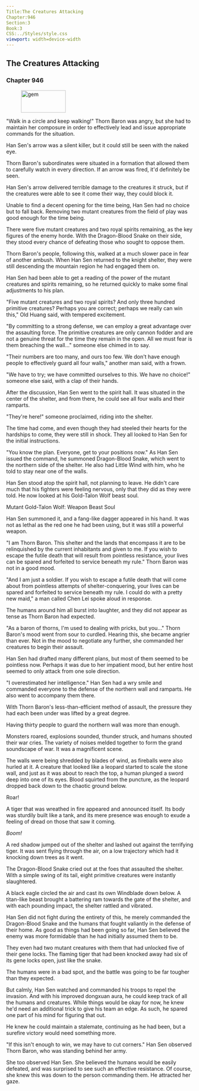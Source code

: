 ```yaml
---
Title:The Creatures Attacking 
Chapter:946 
Section:3 
Book:3 
CSS:../Styles/style.css 
viewport: width=device-width
---
```

  
## The Creatures Attacking
### Chapter 946
  
<figure>
	<img src="../Images/gem.gif" alt="gem" id="gem" width="120" height="60" />
</figure>
  

  
"Walk in a circle and keep walking!" Thorn Baron was angry, but she had to maintain her composure in order to effectively lead and issue appropriate commands for the situation.

Han Sen's arrow was a silent killer, but it could still be seen with the naked eye.

Thorn Baron's subordinates were situated in a formation that allowed them to carefully watch in every direction. If an arrow was fired, it'd definitely be seen.

Han Sen's arrow delivered terrible damage to the creatures it struck, but if the creatures were able to see it come their way, they could block it.

Unable to find a decent opening for the time being, Han Sen had no choice but to fall back. Removing two mutant creatures from the field of play was good enough for the time being.

There were five mutant creatures and two royal spirits remaining, as the key figures of the enemy horde. With the Dragon-Blood Snake on their side, they stood every chance of defeating those who sought to oppose them.

Thorn Baron's people, following this, walked at a much slower pace in fear of another ambush. When Han Sen returned to the knight shelter, they were still descending the mountain region he had engaged them on.

Han Sen had been able to get a reading of the power of the mutant creatures and spirits remaining, so he returned quickly to make some final adjustments to his plan.

"Five mutant creatures and two royal spirits? And only three hundred primitive creatures? Perhaps you are correct; perhaps we really can win this," Old Huang said, with tempered excitement.

"By committing to a strong defense, we can employ a great advantage over the assaulting force. The primitive creatures are only cannon fodder and are not a genuine threat for the time they remain in the open. All we must fear is them breaching the wall..." someone else chimed in to say.

"Their numbers are too many, and ours too few. We don't have enough people to effectively guard all four walls," another man said, with a frown.

"We have to try; we have committed ourselves to this. We have no choice!" someone else said, with a clap of their hands.

After the discussion, Han Sen went to the spirit hall. It was situated in the center of the shelter, and from there, he could see all four walls and their ramparts.

"They're here!" someone proclaimed, riding into the shelter.

The time had come, and even though they had steeled their hearts for the hardships to come, they were still in shock. They all looked to Han Sen for the initial instructions.

"You know the plan. Everyone, get to your positions now." As Han Sen issued the command, he summoned Dragon-Blood Snake, which went to the northern side of the shelter. He also had Little Wind with him, who he told to stay near one of the walls.

Han Sen stood atop the spirit hall, not planning to leave. He didn't care much that his fighters were feeling nervous, only that they did as they were told. He now looked at his Gold-Talon Wolf beast soul.

Mutant Gold-Talon Wolf: Weapon Beast Soul

Han Sen summoned it, and a fang-like dagger appeared in his hand. It was not as lethal as the red one he had been using, but it was still a powerful weapon.

"I am Thorn Baron. This shelter and the lands that encompass it are to be relinquished by the current inhabitants and given to me. If you wish to escape the futile death that will result from pointless resistance, your lives can be spared and forfeited to service beneath my rule." Thorn Baron was not in a good mood.

"And I am just a soldier. If you wish to escape a futile death that will come about from pointless attempts of shelter-conquering, your lives can be spared and forfeited to service beneath my rule. I could do with a pretty new maid," a man called Chen Lei spoke aloud in response.

The humans around him all burst into laughter, and they did not appear as tense as Thorn Baron had expected.

"As a baron of thorns, I'm used to dealing with pricks, but you..." Thorn Baron's mood went from sour to curdled. Hearing this, she became angrier than ever. Not in the mood to negotiate any further, she commanded her creatures to begin their assault.

Han Sen had drafted many different plans, but most of them seemed to be pointless now. Perhaps it was due to her impatient mood, but her entire host seemed to only attack from one sole direction.

"I overestimated her intelligence." Han Sen had a wry smile and commanded everyone to the defense of the northern wall and ramparts. He also went to accompany them there.

With Thorn Baron's less-than-efficient method of assault, the pressure they had each been under was lifted by a great degree.

Having thirty people to guard the northern wall was more than enough.

Monsters roared, explosions sounded, thunder struck, and humans shouted their war cries. The variety of noises melded together to form the grand soundscape of war. It was a magnificent scene.

The walls were being shredded by blades of wind, as fireballs were also hurled at it. A creature that looked like a leopard started to scale the stone wall, and just as it was about to reach the top, a human plunged a sword deep into one of its eyes. Blood squirted from the puncture, as the leopard dropped back down to the chaotic ground below.

Roar!

A tiger that was wreathed in fire appeared and announced itself. Its body was sturdily built like a tank, and its mere presence was enough to exude a feeling of dread on those that saw it coming.

*Boom!*

A red shadow jumped out of the shelter and lashed out against the terrifying tiger. It was sent flying through the air, on a low trajectory which had it knocking down trees as it went.

The Dragon-Blood Snake cried out at the foes that assaulted the shelter. With a simple swing of its tail, eight primitive creatures were instantly slaughtered.

A black eagle circled the air and cast its own Windblade down below. A titan-like beast brought a battering ram towards the gate of the shelter, and with each pounding impact, the shelter rattled and vibrated.

Han Sen did not fight during the entirety of this, he merely commanded the Dragon-Blood Snake and the humans that fought valiantly in the defense of their home. As good as things had been going so far, Han Sen believed the enemy was more formidable than he had initially assumed them to be.

They even had two mutant creatures with them that had unlocked five of their gene locks. The flaming tiger that had been knocked away had six of its gene locks open, just like the snake.

The humans were in a bad spot, and the battle was going to be far tougher than they expected.

But calmly, Han Sen watched and commanded his troops to repel the invasion. And with his improved dongxuan aura, he could keep track of all the humans and creatures. While things would be okay for now, he knew he'd need an additional trick to give his team an edge. As such, he spared one part of his mind for figuring that out.

He knew he could maintain a stalemate, continuing as he had been, but a surefire victory would need something more.

"If this isn't enough to win, we may have to cut corners." Han Sen observed Thorn Baron, who was standing behind her army.

She too observed Han Sen. She believed the humans would be easily defeated, and was surprised to see such an effective resistance. Of course, she knew this was down to the person commanding them. He attracted her gaze.
